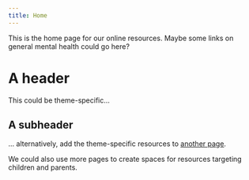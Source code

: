```yaml
---
title: Home
---
```


This is the home page for our online resources. Maybe some links on general mental health could go here? 

# A header

This could be theme-specific...

## A subheader

... alternatively, add the theme-specific resources to [another page](another-page.md).

We could also use more pages to create spaces for resources targeting children and parents.
